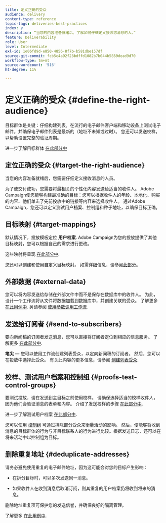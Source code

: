 ```yaml
---
title: 定义正确的受众
audience: delivery
content-type: reference
topic-tags: deliveries-best-practices
index: y
description: “当您的内容准备就绪后，了解如何仔细定义接收您消息的人。”
feature: Deliverability
role: User
level: Intermediate
exl-id: 1e06fd9d-e850-4856-8f7b-b581dbe157df
source-git-commit: fcb5c4a92f23bdffd1082b7b044b5859dead9d70
workflow-type: tm+mt
source-wordcount: '516'
ht-degree: 11%

---
```


# 定义正确的受众 {#define-the-right-audience}

目标群体是关键：仔细构建列表，在流行的电子邮件客户端和移动设备上测试电子邮件，并确保电子邮件列表是最新的（地址不未知或过时）。 您还可以发送校样，以帮助设置完整的验证周期。

进一步了解目标群体 [在此部分中](../../audiences/using/selecting-an-audience-in-a-message.md)

## 定位正确的受众 {#target-the-right-audience}

当您的内容准备就绪后，您需要仔细定义接收消息的人员。

为了使交付成功，您需要将最相关的个性化内容发送给适当的收件人。 Adobe Campaign使您能够构建最准确的目标：您可以根据收件人的年龄、本地化、购买的内容、他们单击了先前投放中的链接等内容来选择收件人。 通过Adobe Campaign，您还可以定义测试用户档案、控制组和种子地址，以确保目标正确。

## 目标映射 {#target-mappings}

默认情况下，投放模板定位 **用户档案**. Adobe Campaign为您的投放提供了其他目标映射，您可以根据自己的需求进行更改。

这些映射将呈现 [在此部分中](../../automating/using/query.md#targeting-dimensions-and-resources).

您还可以创建和使用自定义目标映射。 如需详细信息，请参阅[此部分](../../administration/using/target-mappings-in-campaign.md)。

## 外部数据 {#external-data}

您可以将内容发送给存储在外部文件中而不是保存在数据库中的收件人。 为此，设计一个工作流将从文件将数据加载到数据库中，并创建关联的受众。  了解更多 [在此用例中](../../automating/using/use-case-calling-workflow.md). 另请参阅 [使用参数调用工作流](../../automating/using/calling-a-workflow-with-external-parameters.md).

## 发送给订阅者 {#send-to-subscribers}

要向新闻稿的订阅者发送消息，您可以直接将订阅者定位到相应的信息服务。 了解更多 [在此部分中](../../audiences/using/about-subscriptions.md).

**笔尖**  — 您可以使用工作流创建列表受众，以定向新闻稿的订阅者。 然后，您可以在投放中选择此受众。 有关此内容的更多信息，请参阅 [创建列表受众](../../audiences/using/creating-audiences.md#creating-list-audiences).

## 校样、测试用户档案和控制组 {#proofs-test-control-groups}

要测试投放，请在发送到主目标之前使用校样。
请确保选择适当的校样收件人，因为他们会验证消息的表单和内容。 介绍了发送校样的步骤 [在此部分中](../../sending/using/sending-proofs.md).

进一步了解测试用户档案 [在此部分中](../../audiences/using/managing-test-profiles.md).

您可以使用 [控制组](../../sending/using/control-group.md) 可通过排除部分受众来衡量活动的影响。 然后，便能够将收到消息的目标群体的行为与非目标联系人的行为进行比较。根据发送日志，还可以在将来活动中以控制组为目标。

## 删除重复地址 {#deduplicate-addresses}

请务必避免使用重复的电子邮件地址，因为这可能会对您的目标产生影响：

* 在拆分目标时，可以多次发送同一消息。

* 如果收件人在收到消息后取消订阅，则其重复的用户档案仍将收到将来的消息。

删除地址重复项可保护您的发送信誉，并确保良好的隔离管理。

了解更多 [在此用例中](../../automating/using/deduplicating-data-imported-file.md).
